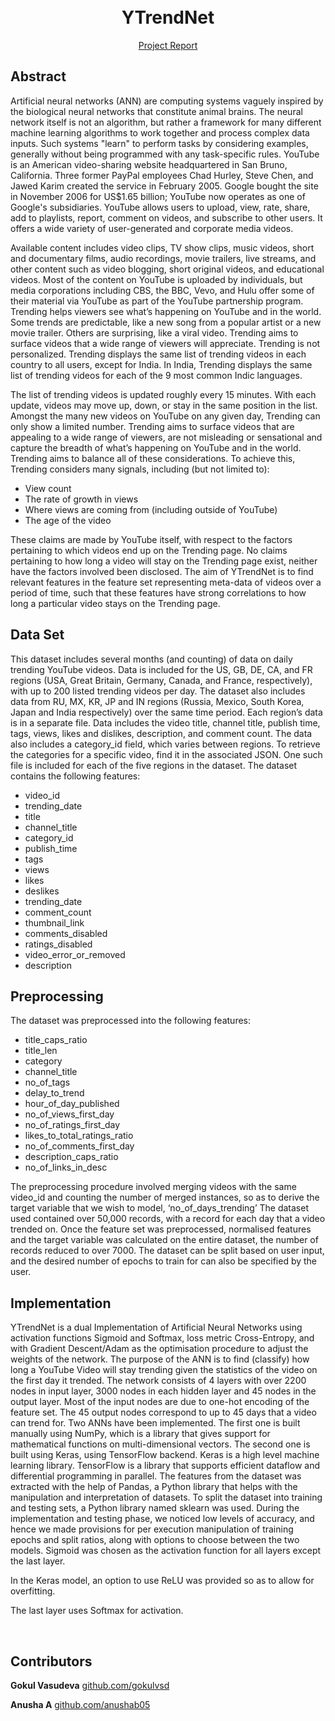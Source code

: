  <h1 align="center"> <br>
  YTrendNet
  <br> </h1>


<p align="center">
  <a href="https://drive.google.com/file/d/1mzz654f2AXHC5jvPufGkYkrHZkChnpto/view?usp=sharing">
    Project Report
  </a>
  </p>

## Abstract
	
Artificial neural networks (ANN) are computing systems vaguely inspired by the biological neural networks that constitute animal brains. The neural network itself is not an algorithm, but rather a framework for many different machine learning algorithms to work together and process complex data inputs. Such systems "learn" to perform tasks by considering examples, generally without being programmed with any task-specific rules.
YouTube is an American video-sharing website headquartered in San Bruno, California. Three former PayPal employees Chad Hurley, Steve Chen, and Jawed Karim created the service in February 2005. Google bought the site in November 2006 for US$1.65 billion; YouTube now operates as one of Google's subsidiaries.
YouTube allows users to upload, view, rate, share, add to playlists, report, comment on videos, and subscribe to other 
users. It offers a wide variety of user-generated and corporate media videos. 

Available content includes video clips, TV show clips, music videos, short and documentary films, audio recordings, movie trailers, live streams, and other content such as video blogging, short original videos, and educational videos. Most of the content on YouTube is uploaded by individuals, but media corporations including CBS, the BBC, Vevo, and Hulu offer some of their material via YouTube as part of the YouTube partnership program.
Trending helps viewers see what’s happening on YouTube and in the world. Some trends are predictable, like a new song from a popular artist or a new movie trailer. Others are surprising, like a viral video. Trending aims to surface videos that a wide range of viewers will appreciate.
Trending is not personalized. Trending displays the same list of trending videos in each country to all users, except for India. In India, Trending displays the same list of trending videos for each of the 9 most common Indic languages.

The list of trending videos is updated roughly every 15 minutes. With each update, videos may move up, down, or stay in the same position in the list.
Amongst the many new videos on YouTube on any given day, Trending can only show a limited number. Trending aims to surface videos that are appealing to a wide range of viewers, are not misleading or sensational and capture the breadth of what’s happening on YouTube and in the world.
Trending aims to balance all of these considerations. To achieve this, Trending considers many signals, including (but not limited to):

* View count
* The rate of growth in views
* Where views are coming from (including outside of YouTube)
* The age of the video

These claims are made by YouTube itself, with respect to the factors pertaining to which videos end up on the Trending page. No claims pertaining to how long a video will stay on the Trending page exist, neither have the factors involved been disclosed.
	The aim of YTrendNet is to find relevant features in the feature set representing meta-data of videos over a period of time, such that these features have strong correlations to how long a particular video stays on the Trending page.

## Data Set

This dataset includes several months (and counting) of data on daily trending YouTube videos. Data is included for the US, GB, DE, CA, and FR regions (USA, Great Britain, Germany, Canada, and France, respectively), with up to 200 listed trending videos per day.
The dataset also includes data from RU, MX, KR, JP and IN regions (Russia, Mexico, South Korea, Japan and India respectively) over the same time period.
Each region’s data is in a separate file. Data includes the video title, channel title, publish time, tags, views, likes and dislikes, description, and comment count.
The data also includes a category_id field, which varies between regions. To retrieve the categories for a specific video, find it in the associated JSON. One such file is included for each of the five regions in the dataset.
The dataset contains the following features:

* video_id
* trending_date
* title
* channel_title
* category_id
* publish_time
* tags
* views
* likes
* deslikes
* trending_date
* comment_count
* thumbnail_link
* comments_disabled
* ratings_disabled
* video_error_or_removed
* description

## Preprocessing

The dataset was preprocessed into the following features:

* title_caps_ratio
* title_len
* category
* channel_title
* no_of_tags
* delay_to_trend
* hour_of_day_published
* no_of_views_first_day
* no_of_ratings_first_day
* likes_to_total_ratings_ratio
* no_of_comments_first_day
* description_caps_ratio
* no_of_links_in_desc

 The preprocessing procedure involved merging videos with the same video_id and counting the number of merged instances, so as to derive the target variable that we wish to model, ‘no_of_days_trending’
The dataset used contained over 50,000 records, with a record for each day that a video trended on. Once the feature set was preprocessed, normalised features and the target variable was calculated on the entire dataset, the number of records reduced to over 7000. The dataset can be split based on user input, and the desired number of epochs to train for can also be specified by the user.

## Implementation

YTrendNet is a dual Implementation of Artificial Neural Networks using activation functions Sigmoid and Softmax, loss metric Cross-Entropy, and with Gradient Descent/Adam as the optimisation procedure to adjust the weights of the network. The purpose of the ANN is to find (classify) how long a YouTube Video will stay trending given the statistics of the video on the first day it trended.
	The network consists of 4 layers with over 2200 nodes in input layer, 3000 nodes in each hidden layer and 45 nodes in the output layer. Most of the input nodes are due to one-hot encoding of the feature set. The 45 output nodes correspond to up to 45 days that a video can trend for.
	Two ANNs have been implemented. The first one is built manually using NumPy, which is a library that gives support for mathematical functions on multi-dimensional vectors. The second one is built using Keras, using TensorFlow backend. Keras is a high level machine learning library. TensorFlow is a library that supports efficient dataflow and differential programming in parallel. The features from the dataset was extracted with the help of Pandas, a Python library that helps with the manipulation and interpretation of datasets. To split the dataset into training and testing sets, a Python library named sklearn was used.
	During the implementation and testing phase, we noticed low levels of accuracy, and hence we made provisions for per execution manipulation of training epochs and split ratios, along with options to choose between the two models.
	Sigmoid was chosen as the activation function for all layers except the last layer.

In the Keras model, an option to use ReLU was provided so as to allow for overfitting.

The last layer uses Softmax for activation.

<br />

## Contributors
<p><strong>Gokul Vasudeva</strong>   <a href="https://github.com/gokulvsd">github.com/gokulvsd</a></p>
<p><strong>Anusha A</strong>   <a href="https://github.com/anushab05">github.com/anushab05</a></p>

<br />


